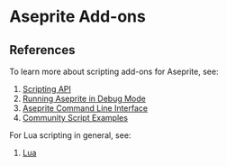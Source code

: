 # Aseprite Add-ons

## References

To learn more about scripting add-ons for Aseprite, see:

1. [Scripting API](https://github.com/aseprite/api)
2. [Running Aseprite in Debug Mode](https://www.aseprite.org/docs/debug/)
3. [Aseprite Command Line Interface](https://www.aseprite.org/docs/cli/)
4. [Community Script Examples](https://community.aseprite.org/t/aseprite-script-examples/2611)

For Lua scripting in general, see:

 1. [Lua](http://www.lua.org/)